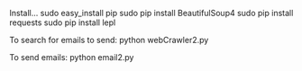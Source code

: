 Install...
	sudo easy_install pip
	sudo pip install BeautifulSoup4
	sudo pip install requests
	sudo pip install lepl

To search for emails to send:
	python webCrawler2.py

To send emails:
	python email2.py
